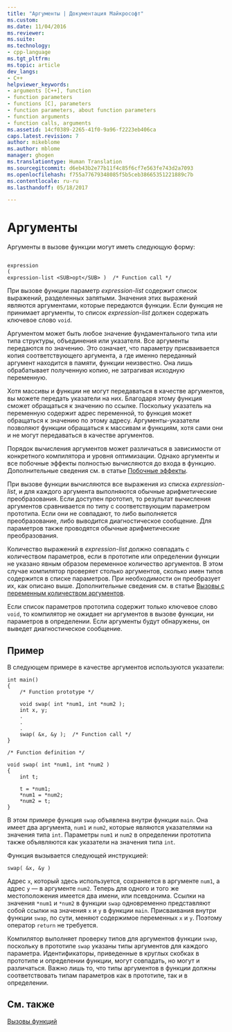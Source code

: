 ```yaml
---
title: "Аргументы | Документация Майкрософт"
ms.custom: 
ms.date: 11/04/2016
ms.reviewer: 
ms.suite: 
ms.technology:
- cpp-language
ms.tgt_pltfrm: 
ms.topic: article
dev_langs:
- C++
helpviewer_keywords:
- arguments [C++], function
- function parameters
- functions [C], parameters
- function parameters, about function parameters
- function arguments
- function calls, arguments
ms.assetid: 14cf0389-2265-41f0-9a96-f2223eb406ca
caps.latest.revision: 7
author: mikeblome
ms.author: mblome
manager: ghogen
ms.translationtype: Human Translation
ms.sourcegitcommit: d6eb43b2e77b11f4c85f6cf7e563fe743d2a7093
ms.openlocfilehash: f755a77679348085f5b5ceb38665351221889c7b
ms.contentlocale: ru-ru
ms.lasthandoff: 05/18/2017

---
```

# <a name="arguments"></a>Аргументы
Аргументы в вызове функции могут иметь следующую форму:  
  
```  
  
expression  
(  
expression-list <SUB>opt</SUB> )  /* Function call */  
```  
  
 При вызове функции параметр *expression-list* содержит список выражений, разделенных запятыми. Значения этих выражений являются аргументами, которые передаются функции. Если функция не принимает аргументы, то список *expression-list* должен содержать ключевое слово `void`.  
  
 Аргументом может быть любое значение фундаментального типа или типа структуры, объединения или указателя. Все аргументы передаются по значению. Это означает, что параметру присваивается копия соответствующего аргумента, а где именно переданный аргумент находится в памяти, функции неизвестно. Она лишь обрабатывает полученную копию, не затрагивая исходную переменную.  
  
 Хотя массивы и функции не могут передаваться в качестве аргументов, вы можете передать указатели на них. Благодаря этому функция сможет обращаться к значению по ссылке. Поскольку указатель на переменную содержит адрес переменной, то функция может обращаться к значению по этому адресу. Аргументы-указатели позволяют функции обращаться к массивам и функциям, хотя сами они и не могут передаваться в качестве аргументов.  
  
 Порядок вычисления аргументов может различаться в зависимости от конкретного компилятора и уровня оптимизации. Однако аргументы и все побочные эффекты полностью вычисляются до входа в функцию. Дополнительные сведения см. в статье [Побочные эффекты](../c-language/side-effects.md).  
  
 При вызове функции вычисляются все выражения из списка *expression-list*, и для каждого аргумента выполняются обычные арифметические преобразования. Если доступен прототип, то результат вычисления аргументов сравнивается по типу с соответствующим параметром прототипа. Если они не совпадают, то либо выполняется преобразование, либо выводится диагностическое сообщение. Для параметров также проводятся обычные арифметические преобразования.  
  
 Количество выражений в *expression-list* должно совпадать с количеством параметров, если в прототипе или определении функции не указано явным образом переменное количество аргументов. В этом случае компилятор проверяет столько аргументов, сколько имен типов содержится в списке параметров. При необходимости он преобразует их, как описано выше. Дополнительные сведения см. в статье [Вызовы с переменным количеством аргументов](../c-language/calls-with-a-variable-number-of-arguments.md).  
  
 Если список параметров прототипа содержит только ключевое слово `void`, то компилятор не ожидает ни аргументов в вызове функции, ни параметров в определении. Если аргументы будут обнаружены, он выведет диагностическое сообщение.  
  
## <a name="example"></a>Пример  
 В следующем примере в качестве аргументов используются указатели:  
  
```  
int main()  
{  
    /* Function prototype */  
  
    void swap( int *num1, int *num2 );  
    int x, y;  
    .  
    .  
    .  
    swap( &x, &y );  /* Function call */  
}  
  
/* Function definition */  
  
void swap( int *num1, int *num2 )  
{  
    int t;  
  
    t = *num1;  
    *num1 = *num2;  
    *num2 = t;  
}  
```  
  
 В этом примере функция `swap` объявлена внутри функции `main`. Она имеет два аргумента, `num1` и `num2`, которые являются указателями на значения типа `int`. Параметры `num1` и `num2` в определении прототипа также объявляются как указатели на значения типа `int`.  
  
 Функция вызывается следующей инструкцией:  
  
```  
swap( &x, &y )  
```  
  
 Адрес `x`, который здесь используется, сохраняется в аргументе `num1`, а адрес `y` — в аргументе `num2`. Теперь для одного и того же местоположения имеется два имени, или псевдонима. Ссылки на значения `*num1` и `*num2` в функции `swap` одновременно представляют собой ссылки на значения `x` и `y` в функции `main`. Присваивания внутри функции `swap`, по сути, меняют содержимое переменных `x` и `y`. Поэтому оператор `return` не требуется.  
  
 Компилятор выполняет проверку типов для аргументов функции `swap`, поскольку в прототипе `swap` указаны типы аргументов для каждого параметра. Идентификаторы, приведенные в круглых скобках в прототипе и определении функции, могут совпадать, но могут и различаться. Важно лишь то, что типы аргументов в функции должны соответствовать типам параметров как в прототипе, так и в определении.  
  
## <a name="see-also"></a>См. также  
 [Вызовы функций](../c-language/function-calls.md)
